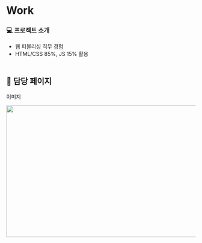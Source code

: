 # Work
### 💻 프로젝트 소개

- 웹 퍼블리싱 직무 경험
- HTML/CSS 85%, JS 15% 활용
<br/><br/>

## 📄 담당 페이지

이미지

<img src="https://github.com/user-attachments/assets/16ae12c5-2f2b-4d75-adb7-71c07f27c415" width="800" height="350"/>
<br/><br/>
<br/><br/>
